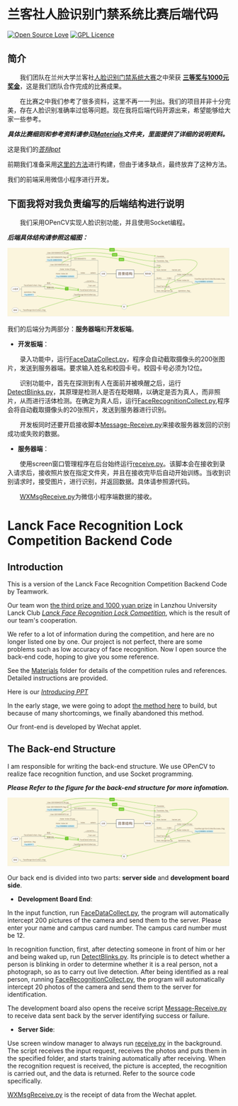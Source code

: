 # 兰客社人脸识别门禁系统比赛后端代码

[![Open Source Love](https://badges.frapsoft.com/os/v1/open-source.svg?v=103)](https://github.com/ellerbrock/open-source-badges/)
[![GPL Licence](https://badges.frapsoft.com/os/gpl/gpl.svg?v=103)](https://opensource.org/licenses/GPL-3.0/)

## 简介

&emsp;&emsp;我们团队在兰州大学兰客社[人脸识别门禁系统大赛](http://lanck.lzu.edu.cn/?p=456)之中荣获 **[三等奖与1000元奖金](http://lanck.lzu.edu.cn/?p=473)**，这是我们团队合作完成的比赛成果。

&emsp;&emsp;在比赛之中我们参考了很多资料，这里不再一一列出。我们的项目并非十分完美，存在人脸识别准确率过低等问题。现在我将后端代码开源出来，希望能够给大家一些参考。

***具体比赛细则和参考资料请参见[Materials](./Materials)文件夹，里面提供了详细的说明资料。***

这是我们的[*答辩ppt*](Lanck_Team8.pptx)

前期我们准备采用[这里的方法](https://github.com/HollowMan6/Building-CCTV)进行构建，但由于诸多缺点，最终放弃了这种方法。

我们的前端采用微信小程序进行开发。

## 下面我将对我负责编写的后端结构进行说明

&emsp;&emsp;我们采用OPenCV实现人脸识别功能，并且使用Socket编程。

***后端具体结构请参照这幅图：***

![](structure.jpg)

我们的后端分为两部分：**服务器端**和**开发板端**。

* **开发板端**：

&emsp;&emsp;录入功能中，运行[FaceDataCollect.py](./Development-Board/FaceDataCollect.py)，程序会自动截取摄像头的200张图片，发送到服务器端。要求输入姓名和校园卡号。校园卡号必须为12位。

&emsp;&emsp;识别功能中，首先在探测到有人在面前并被唤醒之后，运行[DetectBlinks.py](./Development-Board/DetectBlinks.py)，其原理是检测人是否在眨眼睛，以确定是否为真人，而非照片，从而进行活体检测。在确定为真人后，运行[FaceRecognitionCollect.py](./Development-Board/FaceRecognitionCollect.py),程序会将自动截取摄像头的20张照片，发送到服务器进行识别。

&emsp;&emsp;开发板同时还要开启接收脚本[Message-Receive.py](./Development-Board/Message-Receive.py)来接收服务器发回的识别成功或失败的数据。

* **服务器端**：

&emsp;&emsp;使用screen窗口管理程序在后台始终运行[receive.py](./Server/receive.py)。该脚本会在接收到录入请求后，接收照片放在指定文件夹，并且在接收完毕后自动开始训练。当收到识别请求时，接受图片，进行识别，并返回数据。具体请参照源代码。

&emsp;&emsp;[WXMsgReceive.py](./Server/WXMsgReceive.py)为微信小程序端数据的接收。

# Lanck Face Recognition Lock Competition Backend Code

## Introduction

This is a version of the Lanck Face Recognition Competition Backend Code by Teamwork.

Our team won [the third prize and 1000 yuan prize](](http://lanck.lzu.edu.cn/?p=473)) in Lanzhou University Lanck Club *[Lanck Face Recognition Lock Competition](http://lanck.lzu.edu.cn/?P=456)*, which is the result of our team's cooperation.

We refer to a lot of information during the competition, and here are no longer listed one by one. Our project is not perfect, there are some problems such as low accuracy of face recognition. Now I open source the back-end code, hoping to give you some reference.

See the [Materials](./Materials) folder for details of the competition rules and references. Detailed instructions are provided.

Here is our *[Introducing PPT](Lanck_Team8.pptx)*

In the early stage, we were going to adopt [the method here](https://github.com/HollowMan6/Building-CCTV) to build, but because of many shortcomings, we finally abandoned this method.

Our front-end is developed by Wechat applet.

## The Back-end Structure

I am responsible for writing the back-end structure.
We use OPenCV to realize face recognition function, and use Socket programming.

***Please Refer to the figure for the back-end structure for more infomation.***

![](structure.jpg)

Our back end is divided into two parts: **server side** and **development board side**.

* **Development Board End**:

In the input function, run [FaceDataCollect.py](./Development-Board/FaceDataCollect.py), the program will automatically intercept 200 pictures of the camera and send them to the server. Please enter your name and campus card number. The campus card number must be 12.

In recognition function, first, after detecting someone in front of him or her and being waked up, run [DetectBlinks.py](./Development-Board/DetectBlinks.py). Its principle is to detect whether a person is blinking in order to determine whether it is a real person, not a photograph, so as to carry out live detection. After being identified as a real person, running [FaceRecognitionCollect.py](./Development-Board/FaceRecognitionCollect.py), the program will automatically intercept 20 photos of the camera and send them to the server for identification.

The development board also opens the receive script [Message-Receive.py](./Development-Board/Message-Receive.py) to receive data sent back by the server identifying success or failure.

* **Server Side**:

Use screen window manager to always run [receive.py](./Server/receive.py) in the background. The script receives the input request, receives the photos and puts them in the specified folder, and starts training automatically after receiving. When the recognition request is received, the picture is accepted, the recognition is carried out, and the data is returned. Refer to the source code specifically.

[WXMsgReceive.py](./Server/WXMsgReceive.py) is the receipt of data from the Wechat applet.
